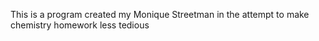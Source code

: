 This is a program created my Monique Streetman in the attempt to make chemistry homework less tedious
